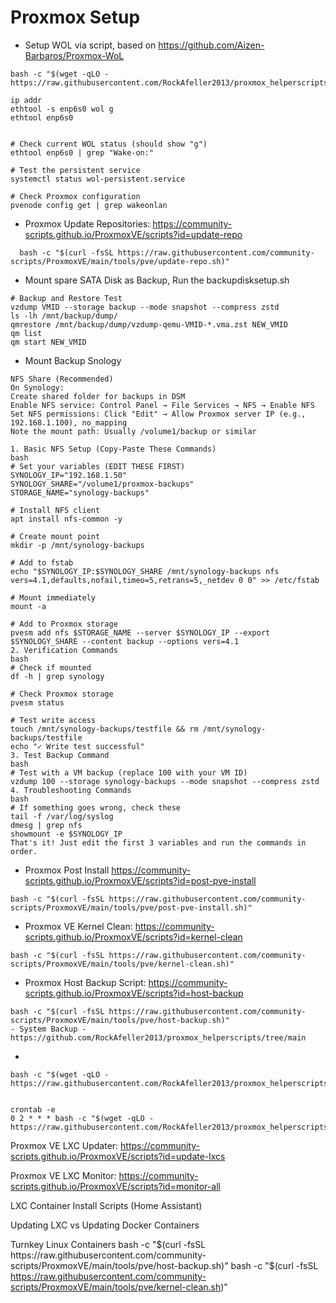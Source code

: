 # Proxmox Setup 

- Setup WOL via script, based on https://github.com/Aizen-Barbaros/Proxmox-WoL
```
bash -c "$(wget -qLO - https://raw.githubusercontent.com/RockAfeller2013/proxmox_helperscripts/refs/heads/main/enable_wake_on_lan_proxmox.sh)"

ip addr
ethtool -s enp6s0 wol g
ethtool enp6s0


# Check current WOL status (should show "g")
ethtool enp6s0 | grep "Wake-on:"

# Test the persistent service
systemctl status wol-persistent.service

# Check Proxmox configuration
pvenode config get | grep wakeonlan

```

- Proxmox Update Repositories: https://community-scripts.github.io/ProxmoxVE/scripts?id=update-repo
```
  bash -c "$(curl -fsSL https://raw.githubusercontent.com/community-scripts/ProxmoxVE/main/tools/pve/update-repo.sh)"
```

- Mount spare SATA Disk as Backup, Run the backupdisksetup.sh
```
# Backup and Restore Test
vzdump VMID --storage backup --mode snapshot --compress zstd
ls -lh /mnt/backup/dump/
qmrestore /mnt/backup/dump/vzdump-qemu-VMID-*.vma.zst NEW_VMID
qm list
qm start NEW_VMID

```

- Mount Backup Snology
```
NFS Share (Recommended)
On Synology:
Create shared folder for backups in DSM
Enable NFS service: Control Panel → File Services → NFS → Enable NFS
Set NFS permissions: Click "Edit" → Allow Proxmox server IP (e.g., 192.168.1.100), no_mapping
Note the mount path: Usually /volume1/backup or similar

1. Basic NFS Setup (Copy-Paste These Commands)
bash
# Set your variables (EDIT THESE FIRST)
SYNOLOGY_IP="192.168.1.50"
SYNOLOGY_SHARE="/volume1/proxmox-backups"
STORAGE_NAME="synology-backups"

# Install NFS client
apt install nfs-common -y

# Create mount point
mkdir -p /mnt/synology-backups

# Add to fstab
echo "$SYNOLOGY_IP:$SYNOLOGY_SHARE /mnt/synology-backups nfs vers=4.1,defaults,nofail,timeo=5,retrans=5,_netdev 0 0" >> /etc/fstab

# Mount immediately
mount -a

# Add to Proxmox storage
pvesm add nfs $STORAGE_NAME --server $SYNOLOGY_IP --export $SYNOLOGY_SHARE --content backup --options vers=4.1
2. Verification Commands
bash
# Check if mounted
df -h | grep synology

# Check Proxmox storage
pvesm status

# Test write access
touch /mnt/synology-backups/testfile && rm /mnt/synology-backups/testfile
echo "✓ Write test successful"
3. Test Backup Command
bash
# Test with a VM backup (replace 100 with your VM ID)
vzdump 100 --storage synology-backups --mode snapshot --compress zstd
4. Troubleshooting Commands
bash
# If something goes wrong, check these
tail -f /var/log/syslog
dmesg | grep nfs
showmount -e $SYNOLOGY_IP
That's it! Just edit the first 3 variables and run the commands in order.
```

- Proxmox Post Install https://community-scripts.github.io/ProxmoxVE/scripts?id=post-pve-install
```
bash -c "$(curl -fsSL https://raw.githubusercontent.com/community-scripts/ProxmoxVE/main/tools/pve/post-pve-install.sh)"
```
- Proxmox VE Kernel Clean: https://community-scripts.github.io/ProxmoxVE/scripts?id=kernel-clean
```
bash -c "$(curl -fsSL https://raw.githubusercontent.com/community-scripts/ProxmoxVE/main/tools/pve/kernel-clean.sh)"
```
- Proxmox Host Backup Script: https://community-scripts.github.io/ProxmoxVE/scripts?id=host-backup
```
bash -c "$(curl -fsSL https://raw.githubusercontent.com/community-scripts/ProxmoxVE/main/tools/pve/host-backup.sh)"
- System Backup - https://github.com/RockAfeller2013/proxmox_helperscripts/tree/main
```
- 

```
bash -c "$(wget -qLO - https://raw.githubusercontent.com/RockAfeller2013/proxmox_helperscripts/refs/heads/main/backup.sh)"

```
```

crontab -e
0 2 * * * bash -c "$(wget -qLO - https://raw.githubusercontent.com/RockAfeller2013/proxmox_helperscripts/refs/heads/main/backup.sh)"
```

Proxmox VE LXC Updater: https://community-scripts.github.io/ProxmoxVE/scripts?id=update-lxcs

Proxmox VE LXC Monitor: https://community-scripts.github.io/ProxmoxVE/scripts?id=monitor-all

LXC Container Install Scripts (Home Assistant)

Updating LXC vs Updating Docker Containers

Turnkey Linux Containers
bash -c "$(curl -fsSL https://raw.githubusercontent.com/community-scripts/ProxmoxVE/main/tools/pve/host-backup.sh)"
bash -c "$(curl -fsSL https://raw.githubusercontent.com/community-scripts/ProxmoxVE/main/tools/pve/kernel-clean.sh)"


